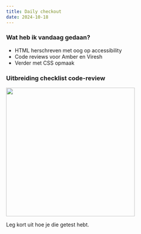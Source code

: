 ```yaml
---
title: Daily checkout
date: 2024-10-18
---
```


### Wat heb ik vandaag gedaan?
- HTML herschreven met oog op accessibility
- Code reviews voor Amber en Viresh
- Verder met CSS opmaak

### Uitbreiding checklist code-review

<img height="350" src="https://github.com/user-attachments/assets/dba488e6-95e2-4dd1-912c-fbf5aa0e275a">

Leg kort uit hoe je die getest hebt. 

